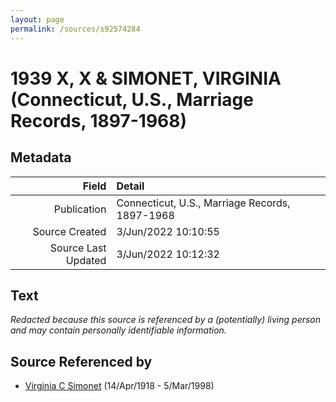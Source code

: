 ```yaml
---
layout: page
permalink: /sources/s92574284
---
```


# 1939 X, X & SIMONET, VIRGINIA (Connecticut, U.S., Marriage Records, 1897-1968)

## Metadata

Field | Detail
---:|:---
Publication | Connecticut, U.S., Marriage Records, 1897-1968
Source Created | 3/Jun/2022 10:10:55
Source Last Updated | 3/Jun/2022 10:12:32

## Text

_Redacted because this source is referenced by a (potentially) living person and may contain personally identifiable information._

## Source Referenced by

* [Virginia C Simonet](../people/@33863084@-virginia-c-simonet-b1918-4-14-d1998-3-5.md) (14/Apr/1918 - 5/Mar/1998)

